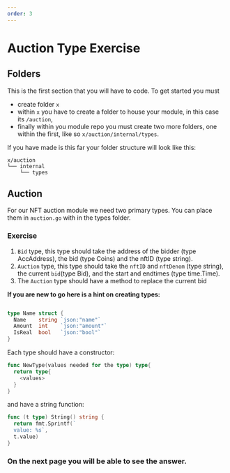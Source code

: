 ```yaml
---
order: 3
---
```


# Auction Type Exercise

## Folders

This is the first section that you will have to code. To get started you must

- create folder `x`
- within `x` you have to create a folder to house your module, in this case its `/auction`,
- finally within you module repo you must create two more folders, one within the first, like so `x/auction/internal/types`.

If you have made is this far your folder structure will look like this:

```
x/auction
└── internal
    └── types

```

## Auction

For our NFT auction module we need two primary types. You can place them in `auction.go` with in the types folder.

### Exercise

1. `Bid` type, this type should take the address of the bidder (type AccAddress), the bid (type Coins) and the nftID (type string).
2. `Auction` type, this type should take the `nftID` and `nftDenom` (type string), the current `bid`(type Bid), and the start and endtimes (type time.Time).
3. The `Auction` type should have a method to replace the current bid

**If you are new to go here is a hint on creating types:**

```go

type Name struct {
  Name    string `json:"name"`
  Amount  int    `json:"amount"`
  IsReal  bool   `json:"bool"`
}

```

Each type should have a constructor:

```go
func NewType(values needed for the type) type{
  return type{
    <values>
  }
}
```

and have a string function:

```go
func (t type) String() string {
  return fmt.Sprintf(`
  value: %s`,
  t.value)
}
```

### On the next page you will be able to see the answer.
